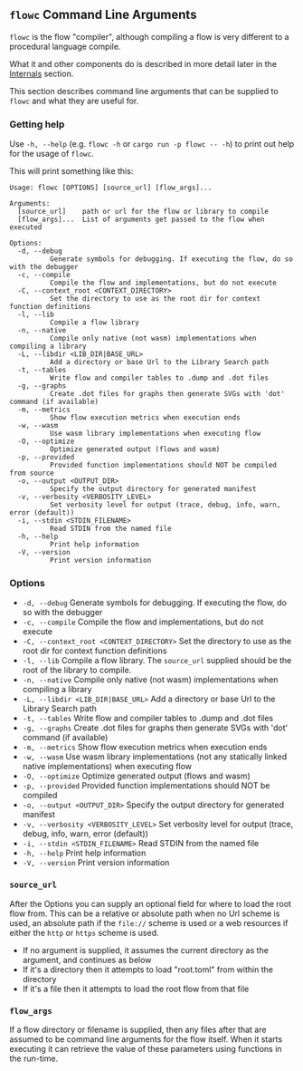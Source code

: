 ## `flowc` Command Line Arguments
`flowc` is the flow "compiler", although compiling a flow is very different to a procedural language compile.

What it and other components do is described in more detail later in the [Internals](../internals/overview.md) section.

This section describes command line arguments that can be supplied to `flowc` and what they are useful for.

### Getting help
Use `-h, --help` (e.g. `flowc -h` or `cargo run -p flowc -- -h`) to print out help for the usage of `flowc`. 

This will print something like this:
```shell script 
Usage: flowc [OPTIONS] [source_url] [flow_args]...

Arguments:
  [source_url]    path or url for the flow or library to compile
  [flow_args]...  List of arguments get passed to the flow when executed

Options:
  -d, --debug
          Generate symbols for debugging. If executing the flow, do so with the debugger
  -c, --compile
          Compile the flow and implementations, but do not execute
  -C, --context_root <CONTEXT_DIRECTORY>
          Set the directory to use as the root dir for context function definitions
  -l, --lib
          Compile a flow library
  -n, --native
          Compile only native (not wasm) implementations when compiling a library
  -L, --libdir <LIB_DIR|BASE_URL>
          Add a directory or base Url to the Library Search path
  -t, --tables
          Write flow and compiler tables to .dump and .dot files
  -g, --graphs
          Create .dot files for graphs then generate SVGs with 'dot' command (if available)
  -m, --metrics
          Show flow execution metrics when execution ends
  -w, --wasm
          Use wasm library implementations when executing flow
  -O, --optimize
          Optimize generated output (flows and wasm)
  -p, --provided
          Provided function implementations should NOT be compiled from source
  -o, --output <OUTPUT_DIR>
          Specify the output directory for generated manifest
  -v, --verbosity <VERBOSITY_LEVEL>
          Set verbosity level for output (trace, debug, info, warn, error (default))
  -i, --stdin <STDIN_FILENAME>
          Read STDIN from the named file
  -h, --help
          Print help information
  -V, --version
          Print version information
```

### Options
*  `-d, --debug` Generate symbols for debugging. If executing the flow, do so with the debugger
*  `-c, --compile` Compile the flow and implementations, but do not execute
*  `-C, --context_root <CONTEXT_DIRECTORY>` Set the directory to use as the root dir for context function definitions
*  `-l, --lib` Compile a flow library. The `source_url` supplied should be the root of the library to compile.
*  `-n, --native` Compile only native (not wasm) implementations when compiling a library
*  `-L, --libdir <LIB_DIR|BASE_URL>` Add a directory or base Url to the Library Search path
*  `-t, --tables` Write flow and compiler tables to .dump and .dot files
*  `-g, --graphs` Create .dot files for graphs then generate SVGs with 'dot' command (if available)
*  `-m, --metrics` Show flow execution metrics when execution ends
*  `-w, --wasm` Use wasm library implementations (not any statically linked native implementations) when executing flow
*  `-O, --optimize` Optimize generated output (flows and wasm)
*  `-p, --provided` Provided function implementations should NOT be compiled
*  `-o, --output <OUTPUT_DIR>` Specify the output directory for generated manifest
*  `-v, --verbosity <VERBOSITY_LEVEL>` Set verbosity level for output (trace, debug, info, warn, error (default))
*  `-i, --stdin <STDIN_FILENAME>` Read STDIN from the named file
*  `-h, --help` Print help information
*  `-V, --version` Print version information


### `source_url`
After the Options you can supply an optional field for where to load the root flow from. This can be a relative or 
absolute path when no Url scheme is used, an absolute path if the `file://` scheme is used or a web resources if
either the `http` or `https` scheme is used.
* If no argument is supplied, it assumes the current directory as the argument, and continues as below
* If it's a directory then it attempts to load "root.toml" from within the directory
* If it's a file then it attempts to load the root flow from that file

### `flow_args`
If a flow directory or filename is supplied, then any files after that are assumed to be command line arguments
for the flow itself. When it starts executing it can retrieve the value of these parameters using functions
in the run-time.
